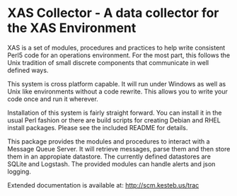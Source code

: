 XAS Collector - A data collector for the XAS Environment
=========================================================

XAS is a set of modules, procedures and practices to help write
consistent Perl5 code for an operations environment. For the most part,
this follows the Unix tradition of small discrete components that
communicate in well defined ways.

This system is cross platform capable. It will run under Windows as well
as Unix like environments without a code rewrite. This allows you to
write your code once and run it wherever.

Installation of this system is fairly straight forward. You can install
it in the usual Perl fashion or there are build scripts for creating
Debian and RHEL install packages. Please see the included README for
details.

This package provides the modules and procedures to interact with a
Message Queue Server. It will retrieve messages, parse them and then
store them in an appropiate datastore. The currently defined datastores
are SQLite and Logstash. The provided modules can handle alerts and
json logging.

Extended documentation is available at: http://scm.kesteb.us/trac

